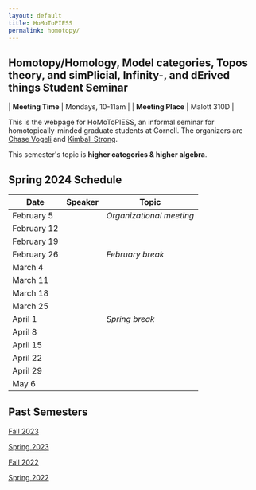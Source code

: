 ```yaml
---
layout: default
title: HoMoToPIESS
permalink: homotopy/
---
```

## **Ho**motopy/**Ho**mology, **Mo**del categories, **To**pos theory, and sim**P**licial, **I**nfinity-, and d**E**rived things **S**tudent **S**eminar

| __Meeting Time__ | Mondays, 10-11am |
| __Meeting Place__ | Malott 310D |

This is the webpage for HoMoToPIESS, an informal seminar for homotopically-minded graduate students at Cornell. The organizers are [Chase Vogeli](https://chasevoge.li/) and [Kimball Strong](https://e.math.cornell.edu/people/Kimball_Strong/).

This semester's topic is __higher categories & higher algebra__.

## Spring 2024 Schedule

| Date | Speaker | Topic |
| --- | --- | --- |
| February 5  | | *Organizational meeting* |
| February 12 | | |
| February 19 | | |
| February 26 | | *February break* |
| March 4 | | |
| March 11 | | |
| March 18 | | |
| March 25 | | |
| April 1 | | *Spring break* |
| April 8 | | |
| April 15 | | |
| April 22 | | |
| April 29 | | |
| May 6 | | |

## Past Semesters

[Fall 2023](fa23.html)

[Spring 2023](sp23.html)

[Fall 2022](fa22.html)

[Spring 2022](sp22.html)
